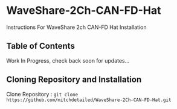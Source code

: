 # WaveShare-2Ch-CAN-FD-Hat
Instructions For WaveShare 2ch CAN-FD Hat Installation

## Table of Contents
Work In Progress, check back soon for updates...


## Cloning Repository and Installation
Clone Repository : `git clone https://github.com/mitchdetailed/WaveShare-2Ch-CAN-FD-Hat.git`

